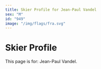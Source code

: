```yaml
---
title: Skier Profile for Jean-Paul Vandel
sex: "M"
id: "949"
image: "/img/flags/fra.svg" 
---
```


# Skier Profile

This page is for: Jean-Paul Vandel.
    